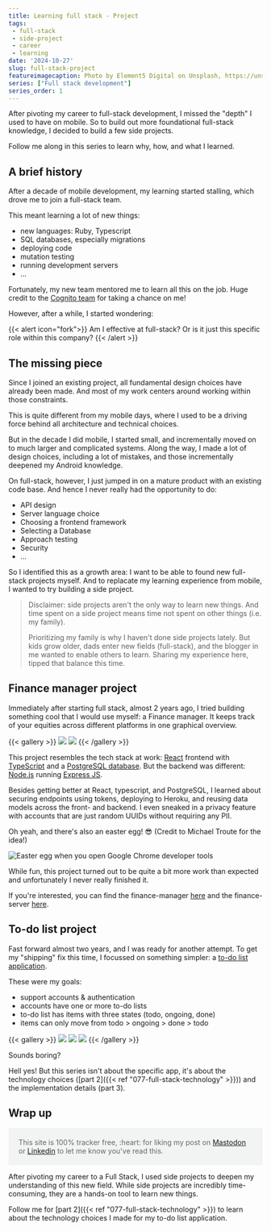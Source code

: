 ```yaml
---
title: Learning full stack - Project
tags:
 - full-stack
 - side-project
 - career
 - learning
date: '2024-10-27'
slug: full-stack-project
featureimagecaption: Photo by Element5 Digital on Unsplash, https://unsplash.com/photos/red-apple-fruit-on-four-pyle-books-OyCl7Y4y0Bk, resized and cropped
series: ["Full stack development"]
series_order: 1
---
```

After pivoting my career to full-stack development, I missed the "depth" I used to have on mobile. So to build out more foundational full-stack knowledge, I decided to build a few side projects.

Follow me along in this series to learn why, how, and what I learned.

## A brief history
After a decade of mobile development, my learning started stalling, which drove me to join a full-stack team. 

This meant learning a lot of new things: 

- new languages: Ruby, Typescript
- SQL databases, especially migrations
- deploying code
- mutation testing
- running development servers
- ...

Fortunately, my new team mentored me to learn all this on the job. Huge credit to the [Cognito team](https://cognitohq.com/) for taking a chance on me!

However, after a while, I started wondering:

{{< alert icon="fork">}}
Am I effective at full-stack? Or is it just this specific role within this company?
{{< /alert >}}

## The missing piece
Since I joined an existing project, all fundamental design choices have already been made. And most of my work centers around working within those constraints.

This is quite different from my mobile days, where I used to be a driving force behind all architecture and technical choices.

But in the decade I did mobile, I started small, and incrementally moved on to much larger and complicated systems. Along the way, I made a lot of design choices, including a lot of mistakes, and those incrementally deepened my Android knowledge.

On full-stack, however, I just jumped in on a mature product with an existing code base. And hence I never really had the opportunity to do:

- API design
- Server language choice
- Choosing a frontend framework
- Selecting a Database
- Approach testing
- Security
- ...

So I identified this as a growth area: I want to be able to found new full-stack projects myself. And to replacate my learning experience from mobile, I wanted to try building a side project.

> Disclaimer: side projects aren't the only way to learn new things. And time spent on a side project means time not spent on other things (i.e. my family). 
>
> Prioritizing my family is why I haven't done side projects lately. But kids grow older, dads enter new fields (full-stack), and the blogger in me wanted to enable others to learn. Sharing my experience here, tipped that balance this time.

## Finance manager project
Immediately after starting full stack, almost 2 years ago, I tried building something cool that I would use myself: a Finance manager. It keeps track of your equities across different platforms in one graphical overview.

{{< gallery >}}
  <img src="finance_manager_login.png" class="grid-w50" />
  <img src="finance_manager_overview.png" class="grid-w50" />
{{< /gallery >}}

This project resembles the tech stack at work: [React](https://react.dev/) frontend with [TypeScript](https://www.typescriptlang.org/) and a [PostgreSQL database](https://www.postgresql.org/). But the backend was different: [Node.js](https://nodejs.org/en) running [Express JS](https://expressjs.com/).

Besides getting better at React, typescript, and PostgreSQL, I learned about securing endpoints using tokens, deploying to Heroku, and reusing data models across the front- and backend. I even sneaked in a privacy feature with accounts that are just random UUIDs without requiring any PII.

Oh yeah, and there's also an easter egg! 😎
(Credit to Michael Troute for the idea!)

![Easter egg when you open Google Chrome developer tools](easter_egg.png)

While fun, this project turned out to be quite a bit more work than expected and unfortunately I never really finished it.

If you're interested, you can find the finance-manager [here](https://github.com/JeroenMols/finance-manager) and the finance-server [here](https://github.com/JeroenMols/finance-server).

## To-do list project
Fast forward almost two years, and I was ready for another attempt. To get my "shipping" fix this time, I focussed on something simpler: a [to-do list application](https://github.com/JeroenMols/tasks). 

These were my goals:

- support accounts & authentication
- accounts have one or more to-do lists
- to-do list has items with three states (todo, ongoing, done)
- items can only move from todo > ongoing > done > todo

{{< gallery >}}
  <img src="todo_intro.png" class="grid-w50" />
  <img src="todo_lists.png" class="grid-w50" />
  <img src="todo_todos.png" class="grid-w50" />
{{< /gallery >}}

Sounds boring? 

Hell yes! But this series isn't about the specific app, it's about the technology choices ([part 2]({{< ref "077-full-stack-technology" >}})) and the implementation details (part 3).

## Wrap up

<p style="color: #646769; background: #f2f3f3; padding: 20px;">This site is 100% tracker free, :heart: for liking my post on <a href="https://androiddev.social/@Jeroenmols">Mastodon</a> or <a href="https://www.linkedin.com/in/jeroenmols/">Linkedin</a> to let me know you've read this.</p>

After pivoting my career to a Full Stack, I used side projects to deepen my understanding of this new field. While side projects are incredibly time-consuming, they are a hands-on tool to learn new things. 

Follow me for [part 2]({{< ref "077-full-stack-technology" >}}) to learn about the technology choices I made for my to-do list application.